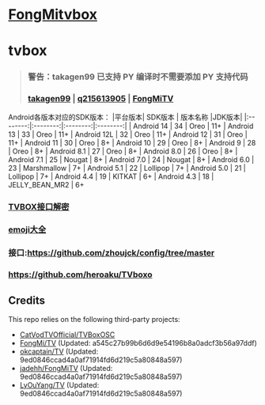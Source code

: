 # [FongMitvbox](https://github.com/FongMi/TV)

# tvbox

> ### 警告：takagen99 已支持 PY 编译时不需要添加 PY 支持代码
> ### [takagen99](https://github.com/takagen99/Box) | [q215613905](https://github.com/q215613905/TVBoxOS) | [FongMiTV](https://github.com/jadehh/FongMiTV)

Android各版本对应的SDK版本：
|平台版本|	SDK版本	| 版本名称 |JDK版本|
|:--------:|:--------:|:--------:|:--------:|
| Android 14 | 34	| Oreo | 11+
| Android 13 | 33	| Oreo | 11+
| Android 12L | 32 | Oreo | 11+
| Android 12 | 31	| Oreo | 11+
| Android 11 | 30	| Oreo | 8+
| Android 10 | 29	| Oreo | 8+
| Android 9 | 28	| Oreo | 8+
| Android 8.1 | 27	| Oreo | 8+
| Android 8.0 | 26	| Oreo | 8+
| Android 7.1 | 25	| Nougat | 8+
| Android 7.0 | 24	| Nougat | 8+
| Android 6.0 | 23	| Marshmallow | 7+
| Android 5.1 | 22	| Lollipop | 7+
| Android 5.0 | 21	| Lollipop | 7+
| Android 4.4 | 19	| KITKAT | 6+
| Android 4.3 | 18	| JELLY_BEAN_MR2 | 6+

### [TVBOX接口解密](https://www.lige.fit/ua)

### [emoji大全](https://emojixd.com/)

### 接口:https://github.com/zhoujck/config/tree/master

### https://github.com/heroaku/TVboxo

## Credits
This repo relies on the following third-party projects:
- [CatVodTVOfficial/TVBoxOSC](https://github.com/CatVodTVOfficial/TVBoxOSC)
- [FongMi/TV](https://github.com/FongMi/TV) (Updated: a545c27b99b6d6d9e54196b8a0adcf3b56a97ddf)
- [okcaptain/TV](https://github.com/okcaptain/TV) (Updated: 9ed0846ccad4a0af71914fd6d219c5a80848a597)
- [jadehh/FongMiTV](https://github.com/jadehh/FongMiTV) (Updated: 9ed0846ccad4a0af71914fd6d219c5a80848a597)
- [LyOuYang/TV](https://github.com/LyOuYang/TV) (Updated: 9ed0846ccad4a0af71914fd6d219c5a80848a597)
